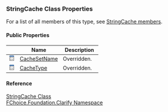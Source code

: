 ﻿### StringCache Class Properties

For a list of all members of this type, see [StringCache members](fcSDK~FChoice.Foundation.Clarify.StringCache_members.md).

#### Public Properties

|   | Name | Description |
| --- | --- | --- |
| ![Public Property](dotnetimages/publicProperty.png) | [CacheSetName](fcSDK~FChoice.Foundation.Clarify.StringCache~CacheSetName.md) | Overridden.    |
| ![Public Property](dotnetimages/publicProperty.png) | [CacheType](fcSDK~FChoice.Foundation.Clarify.StringCache~CacheType.md) | Overridden.    |





#### Reference

[StringCache Class](fcSDK~FChoice.Foundation.Clarify.StringCache.md)  
[FChoice.Foundation.Clarify Namespace](fcSDK~FChoice.Foundation.Clarify_namespace.md)